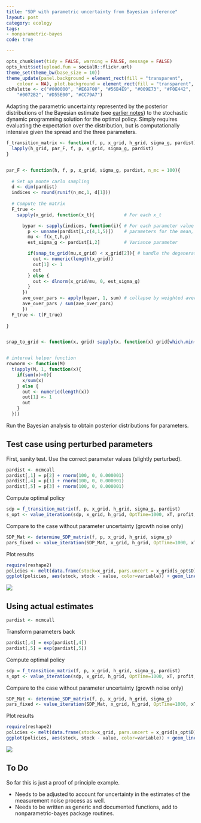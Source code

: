 ```yaml
---
title: "SDP with parametric uncertainty from Bayesian inference"
layout: post
category: ecology
tags:
- nonparametric-bayes
code: true

---
```






```r
opts_chunk$set(tidy = FALSE, warning = FALSE, message = FALSE)
opts_knit$set(upload.fun = socialR::flickr.url)
theme_set(theme_bw(base_size = 10))
theme_update(panel.background = element_rect(fill = "transparent", 
    colour = NA), plot.background = element_rect(fill = "transparent", colour = NA))
cbPalette <- c("#000000", "#E69F00", "#56B4E9", "#009E73", "#F0E442", 
    "#0072B2", "#D55E00", "#CC79A7")
```


Adapting the parametric uncertainty represented by the posterior distributions of the Bayesian estimate (see [earlier notes](http://carlboettiger.info/2013/04/12/parametric-bayesian-example.html)) to the stochastic dynamic programming solution for the optimal policy.  Simply requires evaluating the expectation over the distribution, but is computationally intensive given the spread and the three parameters.  





```r
f_transition_matrix <- function(f, p, x_grid, h_grid, sigma_g, pardist){
  lapply(h_grid, par_F, f, p, x_grid, sigma_g, pardist)
}


par_F <- function(h, f, p, x_grid, sigma_g, pardist, n_mc = 100){
  
  # Set up monte carlo sampling 
  d <- dim(pardist)
  indices <- round(runif(n_mc,1, d[1]))
  
  # Compute the matrix
  F_true <- 
    sapply(x_grid, function(x_t){           # For each x_t  

      bypar <- sapply(indices, function(i){ # For each parameter value
        p <- unname(pardist[i,c(4,1,5)])    # parameters for the mean, at current sample 
        mu <- f(x_t,h,p)
        est_sigma_g <- pardist[i,2]         # Variance parameter 

        if(snap_to_grid(mu,x_grid) < x_grid[2]){ # handle the degenerate case 
          out <- numeric(length(x_grid))
          out[1] <- 1
          out
        } else {
          out <- dlnorm(x_grid/mu, 0, est_sigma_g) 
        }
      })  
      ave_over_pars <- apply(bypar, 1, sum) # collapse by weighted average over possible parameters    
      ave_over_pars / sum(ave_over_pars)
      })
  F_true <- t(F_true)
        
}


snap_to_grid <- function(x, grid) sapply(x, function(x) grid[which.min(abs(grid - x))])   


# internal helper function
rownorm <- function(M) 
  t(apply(M, 1, function(x){ 
    if(sum(x)>0){
      x/sum(x)
    } else {
      out <- numeric(length(x))
      out[1] <- 1
      out
    }
  }))
```


Run the Bayesian analysis to obtain posterior distributions for parameters.  




## Test case using perturbed parameters

First, sanity test. Use the correct parameter values (slightly perturbed).  


```r
pardist <- mcmcall
pardist[,1] = p[2] + rnorm(100, 0, 0.000001)
pardist[,4] = p[1] + rnorm(100, 0, 0.000001)
pardist[,5] = p[3] + rnorm(100, 0, 0.000001)
```


Compute optimal policy


```r
sdp = f_transition_matrix(f, p, x_grid, h_grid, sigma_g, pardist)
s_opt <- value_iteration(sdp, x_grid, h_grid, OptTime=1000, xT, profit, delta)
```


Compare to the case without parameter uncertainty (growth noise only)


```r
SDP_Mat <- determine_SDP_matrix(f, p, x_grid, h_grid, sigma_g)
pars_fixed <- value_iteration(SDP_Mat, x_grid, h_grid, OptTime=1000, xT, profit, delta)
```


Plot results


```r
require(reshape2)
policies <- melt(data.frame(stock=x_grid, pars.uncert = x_grid[s_opt$D], pars.fixed = x_grid[pars_fixed$D]), id="stock")
ggplot(policies, aes(stock, stock - value, color=variable)) + geom_line(alpha=1) + xlab("stock size") + ylab("escapement") 
```

![](http://farm9.staticflickr.com/8239/8664751264_4673b8dc92_o.png) 


## Using actual estimates



```r
pardist <- mcmcall
```


Transform parameters back


```r
pardist[,4] = exp(pardist[,4])
pardist[,5] = exp(pardist[,5])
```


Compute optimal policy


```r
sdp = f_transition_matrix(f, p, x_grid, h_grid, sigma_g, pardist)
s_opt <- value_iteration(sdp, x_grid, h_grid, OptTime=1000, xT, profit, delta)
```


Compare to the case without parameter uncertainty (growth noise only)


```r
SDP_Mat <- determine_SDP_matrix(f, p, x_grid, h_grid, sigma_g)
pars_fixed <- value_iteration(SDP_Mat, x_grid, h_grid, OptTime=1000, xT, profit, delta)
```


Plot results


```r
require(reshape2)
policies <- melt(data.frame(stock=x_grid, pars.uncert = x_grid[s_opt$D], pars.fixed = x_grid[pars_fixed$D]), id="stock")
ggplot(policies, aes(stock, stock - value, color=variable)) + geom_line(alpha=1) + xlab("stock size") + ylab("escapement") 
```

![](http://farm9.staticflickr.com/8253/8664759708_d3be6550e9_o.png) 



## To Do

So far this is just a proof of principle example.  

* Needs to be adjusted to account for uncertainty in the estimates of the measurement noise process as well. 
* Needs to be written as generic and documented functions, add to nonparametric-bayes package routines.  



